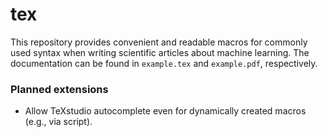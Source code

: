 # tex
This repository provides convenient and readable macros for commonly used syntax when writing scientific articles about machine learning.
The documentation can be found in `example.tex` and `example.pdf`, respectively.

### Planned extensions
- Allow TeXstudio autocomplete even for dynamically created macros (e.g., via script).
